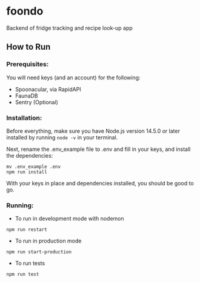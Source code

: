 # foondo
Backend of fridge tracking and recipe look-up app
 

## How to Run
### Prerequisites: 
You will need keys (and an account) for the following:

  * Spoonacular, via RapidAPI
  * FaunaDB
  * Sentry (Optional)

### Installation:

Before everything, make sure you have Node.js version 14.5.0 or later installed by running `node -v` in your terminal.

Next, rename the .env_example file to .env and fill in your keys, and install the dependencies:

``` shell 
mv .env_example .env
npm run install
```

With your keys in place and dependencies installed, you should be good to go. 

### Running:

* To run in development mode with nodemon
``` shell 
npm run restart
```

* To run in production mode
``` shell 
npm run start-production
```

* To run tests
``` shell 
npm run test
```
